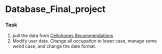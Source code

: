 # Database_Final_project

### Task
1. pull the data from [Cellphones Recommendations](https://www.kaggle.com/datasets/meirnizri/cellphones-recommendations?select=cellphones+users.csv)
2. Modify user data. Change all occupation to lower case, manage some weird case, and change the date format.
